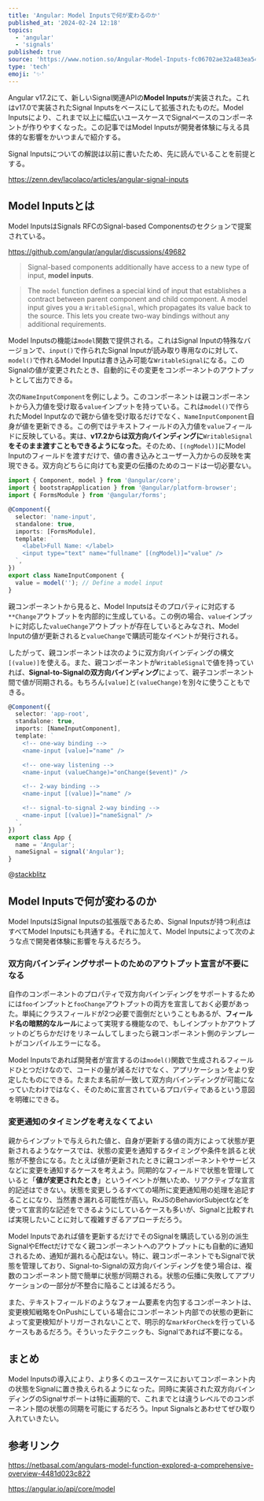 ```yaml
---
title: 'Angular: Model Inputsで何が変わるのか'
published_at: '2024-02-24 12:18'
topics:
  - 'angular'
  - 'signals'
published: true
source: 'https://www.notion.so/Angular-Model-Inputs-fc06702ae32a483ea5464ed5b9c3b702'
type: 'tech'
emoji: '✨'
---
```


Angular v17.2にて、新しいSignal関連APIの**Model Inputs**が実装された。これはv17.0で実装されたSignal Inputsをベースにして拡張されたものだ。Model Inputsにより、これまで以上に幅広いユースケースでSignalベースのコンポーネントが作りやすくなった。この記事ではModel Inputsが開発者体験に与える具体的な影響をかいつまんで紹介する。

Signal Inputsについての解説は以前に書いたため、先に読んでいることを前提とする。

https://zenn.dev/lacolaco/articles/angular-signal-inputs

## Model Inputsとは

Model InputsはSignals RFCのSignal-based Componentsのセクションで提案されている。

https://github.com/angular/angular/discussions/49682

> Signal-based components additionally have access to a new type of input, **model inputs**.

> The `model` function defines a special kind of input that establishes a contract between parent component and child component. A model input gives you a `WritableSignal`, which propagates its value back to the source. This lets you create two-way bindings without any additional requirements.

Model Inputsの機能は`model`関数で提供される。これはSignal Inputの特殊なバージョンで、`input()`で作られたSignal Inputが読み取り専用なのに対して、`model()`で作れるModel Inputは書き込み可能な`WritableSignal`になる。このSignalの値が変更されたとき、自動的にその変更をコンポーネントのアウトプットとして出力できる。

次の`NameInputComponent`を例にしよう。このコンポーネントは親コンポーネントから入力値を受け取る`value`インプットを持っている。これは`model()`で作られたModel Inputなので親から値を受け取るだけでなく、`NameInputComponent`自身が値を更新できる。この例ではテキストフィールドの入力値を`value`フィールドに反映している。実は、**v17.2からは双方向バインディングに**`WritableSignal`**をそのまま渡すこともできるようになった**。そのため、`[(ngModel)]`にModel Inputのフィールドを渡すだけで、値の書き込みとユーザー入力からの反映を実現できる。双方向どちらに向けても変更の伝播のためのコードは一切必要ない。

```typescript
import { Component, model } from '@angular/core';
import { bootstrapApplication } from '@angular/platform-browser';
import { FormsModule } from '@angular/forms';

@Component({
  selector: 'name-input',
  standalone: true,
  imports: [FormsModule],
  template: `
    <label>Full Name: </label>
    <input type="text" name="fullname" [(ngModel)]="value" />
  `,
})
export class NameInputComponent {
  value = model(''); // Define a model input
}
```

親コンポーネントから見ると、Model Inputsはそのプロパティに対応する`**Change`アウトプットを内部的に生成している。この例の場合、`value`インプットに対応した`valueChange`アウトプットが存在しているとみなされ、Model Inputの値が更新されると`valueChange`で購読可能なイベントが発行される。

したがって、親コンポーネントは次のように双方向バインディングの構文`[(value)]`を使える。また、親コンポーネントが`WritableSignal`で値を持っていれば、**Signal-to-Signalの双方向バインディング**によって、親子コンポーネント間で値が同期される。もちろん`[value]`と`(valueChange)`を別々に使うこともできる。

```typescript
@Component({
  selector: 'app-root',
  standalone: true,
  imports: [NameInputComponent],
  template: `
    <!-- one-way binding -->
    <name-input [value]="name" />

    <!-- one-way listening -->
    <name-input (valueChange)="onChange($event)" />

    <!-- 2-way binding -->
    <name-input [(value)]="name" />

    <!-- signal-to-signal 2-way binding -->
    <name-input [(value)]="nameSignal" />
  `,
})
export class App {
  name = 'Angular';
  nameSignal = signal('Angular');
}
```

@[stackblitz](https://stackblitz.com/edit/angular-rmu4sg?ctl=1&embed=1&file=src/main.ts)

## Model Inputsで何が変わるのか

Model InputsはSignal Inputsの拡張版であるため、Signal Inputsが持つ利点はすべてModel Inputsにも共通する。それに加えて、Model Inputsによって次のような点で開発者体験に影響を与えるだろう。

### 双方向バインディングサポートのためのアウトプット宣言が不要になる

自作のコンポーネントのプロパティで双方向バインディングをサポートするためには`foo`インプットと`fooChange`アウトプットの両方を宣言しておく必要があった。単純にクラスフィールドが2つ必要で面倒だということもあるが、**フィールド名の暗黙的なルール**によって実現する機能なので、もしインプットかアウトプットのどちらかだけをリネームしてしまったら親コンポーネント側のテンプレートがコンパイルエラーになる。

Model Inputsであれば開発者が宣言するのは`model()`関数で生成されるフィールドひとつだけなので、コードの量が減るだけでなく、アプリケーションをより安定したものにできる。たまたま名前が一致して双方向バインディングが可能になっていたわけではなく、そのために宣言されているプロパティであるという意図を明確にできる。

### 変更通知のタイミングを考えなくてよい

親からインプットで与えられた値と、自身が更新する値の両方によって状態が更新されるようなケースでは、状態の変更を通知するタイミングや条件を誤ると状態が不整合になる。たとえば値が更新されたときに親コンポーネントやサービスなどに変更を通知するケースを考えよう。同期的なフィールドで状態を管理していると「**値が変更されたとき**」というイベントが無いため、リアクティブな宣言的記述はできない。状態を変更しうるすべての場所に変更通知用の処理を追記することになり、当然書き漏れる可能性が高い。RxJSのBehaviorSubjectなどを使って宣言的な記述をできるようにしているケースも多いが、Signalと比較すれば実現したいことに対して複雑すぎるアプローチだろう。

Model Inputsであれば値を更新するだけでそのSignalを購読している別の派生SignalやEffectだけでなく親コンポーネントへのアウトプットにも自動的に通知されるため、通知が漏れる心配はない。特に、親コンポーネントでもSignalで状態を管理しており、Signal-to-Signalの双方向バインディングを使う場合は、複数のコンポーネント間で簡単に状態が同期される。状態の伝播に失敗してアプリケーションの一部分が不整合に陥ることは減るだろう。

また、テキストフィールドのようなフォーム要素を内包するコンポーネントは、変更検知戦略をOnPushにしている場合にコンポーネント内部での状態の更新によって変更検知がトリガーされないことで、明示的な`markForCheck`を行っているケースもあるだろう。そういったテクニックも、Signalであれば不要になる。

## まとめ

Model Inputsの導入により、より多くのユースケースにおいてコンポーネント内の状態をSignalに置き換えられるようになった。同時に実装された双方向バインディングのSignalサポートは特に画期的で、これまでとは違うレベルでのコンポーネント間の状態の同期を可能にするだろう。Input Signalsとあわせてぜひ取り入れていきたい。

## 参考リンク

https://netbasal.com/angulars-model-function-explored-a-comprehensive-overview-4481d023c822

https://angular.io/api/core/model
